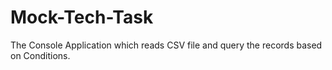 # Mock-Tech-Task

The Console Application which reads CSV file and query the records based on Conditions.
